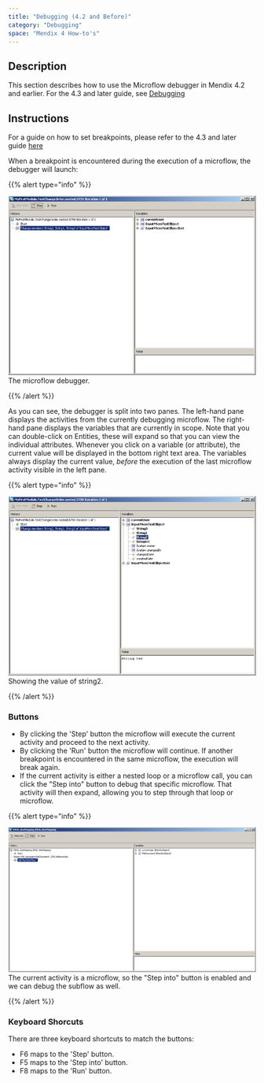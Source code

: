 ```yaml
---
title: "Debugging (4.2 and Before)"
category: "Debugging"
space: "Mendix 4 How-to's"
---
```

## Description

This section describes how to use the Microflow debugger in Mendix 4.2 and earlier. For the 4.3 and later guide, see [Debugging](debugging)

## Instructions

For a guide on how to set breakpoints, please refer to the 4.3 and later guide [here](debugging)

When a breakpoint is encountered during the execution of a microflow, the debugger will launch:

{{% alert type="info" %}}

![](attachments/819203/917617.png)
The microflow debugger.

{{% /alert %}}

As you can see, the debugger is split into two panes. The left-hand pane displays the activities from the currently debugging microflow.
The right-hand pane displays the variables that are currently in scope. Note that you can double-click on Entities, these will expand so that you can view the individual attributes. Whenever you click on a variable (or attribute), the current value will be displayed in the bottom right text area.
The variables always display the current value, _before_ the execution of the last microflow activity visible in the left pane.

{{% alert type="info" %}}

![](attachments/819203/917616.png)
Showing the value of string2.

{{% /alert %}}

### Buttons

*   By clicking the 'Step' button the microflow will execute the current activity and proceed to the next activity.
*   By clicking the 'Run' button the microflow will continue. If another breakpoint is encountered in the same microflow, the execution will break again.
*   If the current activity is either a nested loop or a microflow call, you can click the "Step into" button to debug that specific microflow. That activity will then expand, allowing you to step through that loop or microflow.

{{% alert type="info" %}}

![](attachments/819203/917615.png)
The current activity is a microflow, so the "Step into" button is enabled and we can debug the subflow as well.

{{% /alert %}}

### Keyboard Shorcuts

There are three keyboard shortcuts to match the buttons:

*   F6 maps to the 'Step' button.
*   F5 maps to the 'Step into' button.
*   F8 maps to the 'Run' button.
